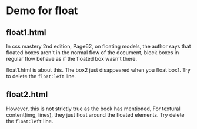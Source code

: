 Demo for float
==============


float1.html
------------
In css mastery 2nd edition, Page62, on floating models,
the author says that floated boxes aren't in the normal flow
of the document, block boxes in regular flow behave as if the floated box wasn't there.

float1.html is about this. The box2 just disappeared when you float box1.
Try to delete the ``float:left`` line.



float2.html
------------
However, this is not strictly true as the book has mentioned,
For textural content(img, lines), they just float around the floated elements.
Try delete the ``float:left`` line.
